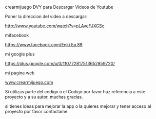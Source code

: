 crearmijuego DVY para Descargar Videos de Youtube

Poner la direccion del video a descargar:

http://www.youtube.com/watch?v=pLAveFJXGSc

mifacebook

https://www.facebook.com/Enki.Ea.88

mi google plus

https://plus.google.com/u/0/110772817513652859720/

mi pagina web

www.crearmijuego.com

Si utilizas parte del codigo o el Codigo por favor haz referencia a este proyecto y a su autor, muchas gracias.

si tienes ideas para mejorar la app o la quieres mejorar y tener acceso al proyecto por favor contactame.